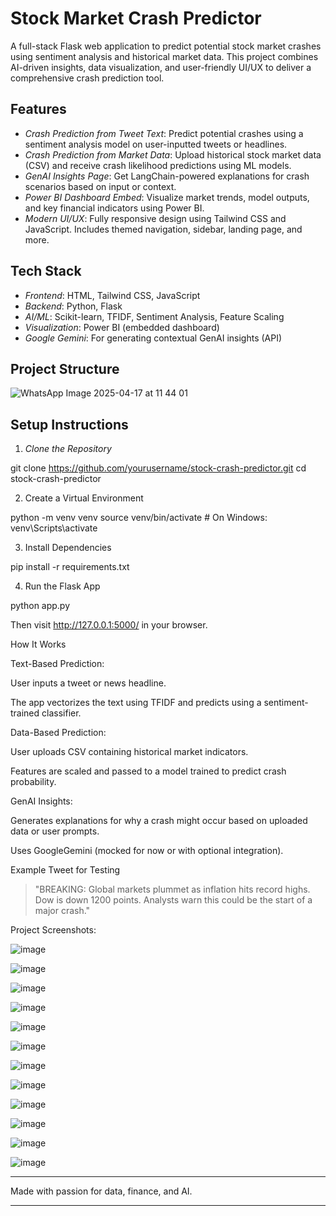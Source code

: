 # Stock Market Crash Predictor

A full-stack Flask web application to predict potential stock market crashes using sentiment analysis and historical market data. This project combines AI-driven insights, data visualization, and user-friendly UI/UX to deliver a comprehensive crash prediction tool.

## Features

- *Crash Prediction from Tweet Text*: Predict potential crashes using a sentiment analysis model on user-inputted tweets or headlines.
- *Crash Prediction from Market Data*: Upload historical stock market data (CSV) and receive crash likelihood predictions using ML models.
- *GenAI Insights Page*: Get LangChain-powered explanations for crash scenarios based on input or context.
- *Power BI Dashboard Embed*: Visualize market trends, model outputs, and key financial indicators using Power BI.
- *Modern UI/UX*: Fully responsive design using Tailwind CSS and JavaScript. Includes themed navigation, sidebar, landing page, and more.

## Tech Stack

- *Frontend*: HTML, Tailwind CSS, JavaScript
- *Backend*: Python, Flask
- *AI/ML*: Scikit-learn, TFIDF, Sentiment Analysis, Feature Scaling
- *Visualization*: Power BI (embedded dashboard)
- *Google Gemini*: For generating contextual GenAI insights (API)

## Project Structure

![WhatsApp Image 2025-04-17 at 11 44 01](https://github.com/user-attachments/assets/b90905fe-d9e7-4a41-b22c-543658a2b9ab)



## Setup Instructions

1. *Clone the Repository*

git clone https://github.com/yourusername/stock-crash-predictor.git
cd stock-crash-predictor

2. Create a Virtual Environment



python -m venv venv
source venv/bin/activate  # On Windows: venv\Scripts\activate

3. Install Dependencies



pip install -r requirements.txt

4. Run the Flask App



python app.py

Then visit http://127.0.0.1:5000/ in your browser.

How It Works

Text-Based Prediction:

User inputs a tweet or news headline.

The app vectorizes the text using TFIDF and predicts using a sentiment-trained classifier.


Data-Based Prediction:

User uploads CSV containing historical market indicators.

Features are scaled and passed to a model trained to predict crash probability.


GenAI Insights:

Generates explanations for why a crash might occur based on uploaded data or user prompts.

Uses GoogleGemini (mocked for now or with optional integration).



Example Tweet for Testing

> "BREAKING: Global markets plummet as inflation hits record highs. Dow is down 1200 points. Analysts warn this could be the start of a major crash."


Project Screenshots:

![image](https://github.com/user-attachments/assets/7821114c-08fd-4abc-a40e-e0d714f245c3)

![image](https://github.com/user-attachments/assets/f5179ef4-05ff-4efa-a912-b910766677ec)

![image](https://github.com/user-attachments/assets/1979cd90-e4ab-4dd3-afe9-0a856c8c2e7e)

![image](https://github.com/user-attachments/assets/f884b709-4306-45df-82c6-74545bc44a86)

![image](https://github.com/user-attachments/assets/33401885-32af-44a9-a4db-260c4adef6e5)

![image](https://github.com/user-attachments/assets/a1da4366-2aeb-49ef-91fe-4e36c8fb8bd6)

![image](https://github.com/user-attachments/assets/8a0dfee7-351b-4c9e-8e2c-ff0121d06689)

![image](https://github.com/user-attachments/assets/ab65f73c-d1a5-40d0-8092-4579fd951e86)

![image](https://github.com/user-attachments/assets/bac6bce1-83d5-49f0-97fd-efaef054311d)

![image](https://github.com/user-attachments/assets/0e118e75-be97-4d0d-a0bb-c2a36ed181b8)

![image](https://github.com/user-attachments/assets/c6a4a567-54cb-4761-8c1e-176da70edb27)

![image](https://github.com/user-attachments/assets/95ccbdd0-5326-49c5-9e80-9e25541580a2)

---

Made with passion for data, finance, and AI.

---
